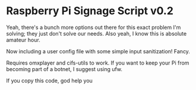 # Raspberry Pi Signage Script v0.2

Yeah, there's a bunch more options out there for this exact problem I'm solving; they just don't solve our needs. Also yeah, I know this is absolute amateur hour.

Now including a user config file with some simple input sanitization! Fancy.

Requires omxplayer and cifs-utils to work. If you want to keep your Pi from becoming part of a botnet, I suggest using ufw.

If you copy this code, god help you

